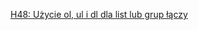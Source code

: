 [H48: Użycie ol, ul i dl dla list lub grup łączy](https://www.w3.org/WAI/WCAG22/Techniques/html/H48)